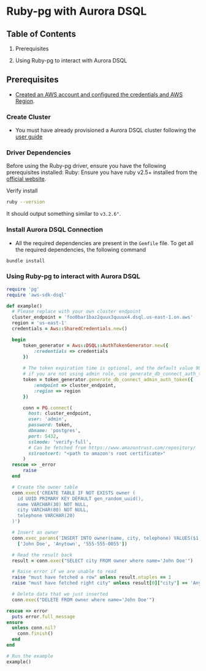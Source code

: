 # Ruby-pg with Aurora DSQL

## Table of Contents

1. Prerequisites

2. Using Ruby-pg to interact with Aurora DSQL

## Prerequisites

- [Created an AWS account and configured the credentials and AWS Region](https://alpha.www.docs.aws.a2z.com/sdkref/latest/guide/creds-config-files.html).

### Create Cluster

* You must have already provisioned a Aurora DSQL cluster following the [user guide](TBD)

### Driver Dependencies

Before using the Ruby-pg driver, ensure you have the following prerequisites installed:
Ruby: Ensure you have ruby v2.5+ installed from the [official website](https://www.ruby-lang.org/en/documentation/installation/).

Verify install

```bash
ruby --version
```

It should output something similar to `v3.2.6"`.

### Install Aurora DSQL Connection

- All the required dependencies are present in the `Gemfile` file. To get all the required dependencies, the following command

```bash
bundle install
```

### Using Ruby-pg to interact with Aurora DSQL

```ruby
require 'pg'
require 'aws-sdk-dsql'

def example()
  # Please replace with your own cluster endpoint
  cluster_endpoint = 'foo0bar1baz2quux3quuux4.dsql.us-east-1.on.aws'
  region = 'us-east-1'
  credentials = Aws::SharedCredentials.new()

  begin
      token_generator = Aws::DSQL::AuthTokenGenerator.new({
          :credentials => credentials
      })
      
      # The token expiration time is optional, and the default value 900 seconds
      # if you are not using admin role, use generate_db_connect_auth_token instead
      token = token_generator.generate_db_connect_admin_auth_token({
          :endpoint => cluster_endpoint,
          :region => region
      })

      conn = PG.connect(
        host: cluster_endpoint,
        user: 'admin',
        password: token,
        dbname: 'postgres',
        port: 5432,
        sslmode: 'verify-full',
        # Can be fetched from https://www.amazontrust.com/repository/
        sslrootcert: "<path to amazon's root certificate>"
      )
  rescue => _error
      raise
  end

  # Create the owner table
  conn.exec('CREATE TABLE IF NOT EXISTS owner (
    id UUID PRIMARY KEY DEFAULT gen_random_uuid(),
    name VARCHAR(30) NOT NULL,
    city VARCHAR(80) NOT NULL,
    telephone VARCHAR(20)
  )')

  # Insert an owner
  conn.exec_params('INSERT INTO owner(name, city, telephone) VALUES($1, $2, $3)',
    ['John Doe', 'Anytown', '555-555-0055'])

  # Read the result back
  result = conn.exec("SELECT city FROM owner where name='John Doe'")

  # Raise error if we are unable to read
  raise "must have fetched a row" unless result.ntuples == 1
  raise "must have fetched right city" unless result[0]["city"] == 'Anytown'

  # Delete data that we just inserted
  conn.exec("DELETE FROM owner where name='John Doe'")

rescue => error
  puts error.full_message
ensure
  unless conn.nil?
    conn.finish()
  end
end

# Run the example
example()
```
